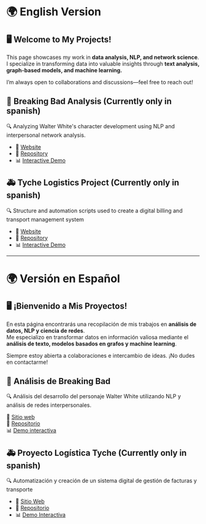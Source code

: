 # 🌍 English Version 
## 🖥️ Welcome to My Projects!
This page showcases my work in **data analysis, NLP, and network science**.  
I specialize in transforming data into valuable insights through **text analysis, graph-based models, and machine learning.**  

I’m always open to collaborations and discussions—feel free to reach out!

## 🎩 Breaking Bad Analysis (Currently only in spanish)
🔍 Analyzing Walter White's character development using NLP and interpersonal network analysis.</p>
 
- 🔗 <a href="Breaking_Bad_page.html" target="_blank">Website</a><br>
- 📂 <a href="https://github.com/ChispiDEV/Breaking_Bad_Evil_Analysis" target="_blank">Repository</a><br>
- 📊 <a href="https://tu-usuario.github.io/repositorio-breaking-bad" target="_blank">Interactive Demo</a>

## 🚑 Tyche Logistics Project (Currently only in spanish)
🔍 Structure and automation scripts used to create a digital billing and transport management system</p>
 
- 🔗 <a href="Tyche_Logistics_Project.html" target="_blank">Website</a><br>
- 📂 <a href="https://github.com/ChispiDEV/Tyche_Logistics" target="_blank">Repository</a><br>
- 📊 <a href="https://tu-usuario.github.io/repositorio-tyche" target="_blank">Interactive Demo</a>


<!-- Add more projects here as needed -->

---
# 🌍 Versión en Español  
## 🖥️ ¡Bienvenido a Mis Proyectos!
En esta página encontrarás una recopilación de mis trabajos en **análisis de datos, NLP y ciencia de redes**.  
Me especializo en transformar datos en información valiosa mediante el **análisis de texto, modelos basados en grafos y machine learning**.  
  
Siempre estoy abierta a colaboraciones e intercambio de ideas. ¡No dudes en contactarme!

## 🎩 Análisis de Breaking Bad
🔍 Análisis del desarrollo del personaje Walter White utilizando NLP y análisis de redes interpersonales.

🔗 <a href="Breaking_Bad_page.html" target="_blank">Sitio web</a><br>
📂 <a href="https://github.com/ChispiDEV/Breaking_Bad_Evil_Analysis" target="_blank">Repositorio</a><br>
📊 <a href="https://tu-usuario.github.io/repositorio-breaking-bad" target="_blank">Demo interactiva</a>

## 🚑 Proyecto Logística Tyche (Currently only in spanish)
🔍 Automatización y creación de un sistema digital de gestión de facturas y transporte</p>
 
- 🔗 <a href="Tyche_Logistics_Project.html" target="_blank">Sitio Web</a><br>
- 📂 <a href="https://github.com/ChispiDEV/Tyche_Logistics" target="_blank">Repositorio</a><br>
- 📊 <a href="https://tu-usuario.github.io/repositorio-tyche" target="_blank">Demo Interactiva</a>


<!-- Añadir los proyectos aquí según se vayan incorporando -->
